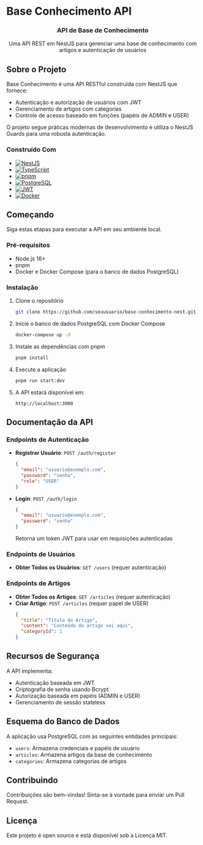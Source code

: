 # Base Conhecimento API

<div align="center">
  <h3 align="center">API de Base de Conhecimento</h3>

  <p align="center">
    Uma API REST em NestJS para gerenciar uma base de conhecimento com artigos e autenticação de usuários
    <br />
  </p>
</div>

## Sobre o Projeto

Base Conhecimento é uma API RESTful construída com NestJS que fornece:

* Autenticação e autorização de usuários com JWT
* Gerenciamento de artigos com categorias
* Controle de acesso baseado em funções (papéis de ADMIN e USER)

O projeto segue práticas modernas de desenvolvimento e utiliza o NestJS Guards para uma robusta autenticação.

### Construído Com

* [![NestJS][NestJS]][NestJS-url]
* [![TypeScript][TypeScript]][TypeScript-url]
* [![pnpm][pnpm]][pnpm-url]
* [![PostgreSQL][PostgreSQL]][PostgreSQL-url]
* [![JWT][JWT]][JWT-url]
* [![Docker][Docker]][Docker-url]

## Começando

Siga estas etapas para executar a API em seu ambiente local.

### Pré-requisitos

* Node.js 16+
* pnpm
* Docker e Docker Compose (para o banco de dados PostgreSQL)

### Instalação

1. Clone o repositório
   ```sh
   git clone https://github.com/seuusuario/base-conhecimento-nest.git
   ```

2. Inicie o banco de dados PostgreSQL com Docker Compose
   ```sh
   docker-compose up -d
   ```

3. Instale as dependências com pnpm
   ```sh
   pnpm install
   ```

4. Execute a aplicação
   ```sh
   pnpm run start:dev
   ```
   
5. A API estará disponível em:
   ```
   http://localhost:3000
   ```

## Documentação da API

### Endpoints de Autenticação

* **Registrar Usuário**: `POST /auth/register`
  ```json
  {
    "email": "usuario@exemplo.com",
    "password": "senha",
    "role": "USER"
  }
  ```

* **Login**: `POST /auth/login`
  ```json
  {
    "email": "usuario@exemplo.com",
    "password": "senha"
  }
  ```
  Retorna um token JWT para usar em requisições autenticadas

### Endpoints de Usuários

* **Obter Todos os Usuários**: `GET /users` (requer autenticação)

### Endpoints de Artigos

* **Obter Todos os Artigos**: `GET /articles` (requer autenticação)
* **Criar Artigo**: `POST /articles` (requer papel de USER)
  ```json
  {
    "title": "Título do Artigo",
    "content": "Conteúdo do artigo vai aqui",
    "categoryId": 1
  }
  ```

## Recursos de Segurança

A API implementa:
- Autenticação baseada em JWT
- Criptografia de senha usando Bcrypt
- Autorização baseada em papéis (ADMIN e USER)
- Gerenciamento de sessão stateless

## Esquema do Banco de Dados

A aplicação usa PostgreSQL com as seguintes entidades principais:
- `users`: Armazena credenciais e papéis de usuário
- `articles`: Armazena artigos da base de conhecimento
- `categories`: Armazena categorias de artigos

## Contribuindo

Contribuições são bem-vindas! Sinta-se à vontade para enviar um Pull Request.

## Licença

Este projeto é open source e está disponível sob a Licença MIT.

<!-- MARKDOWN LINKS & IMAGES -->
[NestJS]: https://img.shields.io/badge/NestJS-E0234E?style=for-the-badge&logo=nestjs&logoColor=white
[NestJS-url]: https://nestjs.com/
[TypeScript]: https://img.shields.io/badge/TypeScript-3178C6?style=for-the-badge&logo=typescript&logoColor=white
[TypeScript-url]: https://www.typescriptlang.org/
[pnpm]: https://img.shields.io/badge/pnpm-F69220?style=for-the-badge&logo=pnpm&logoColor=white
[pnpm-url]: https://pnpm.io/
[PostgreSQL]: https://img.shields.io/badge/PostgreSQL-316192?style=for-the-badge&logo=postgresql&logoColor=white
[PostgreSQL-url]: https://www.postgresql.org/
[JWT]: https://img.shields.io/badge/JWT-000000?style=for-the-badge&logo=json-web-tokens&logoColor=white
[JWT-url]: https://jwt.io/
[Docker]: https://img.shields.io/badge/Docker-2496ED?style=for-the-badge&logo=docker&logoColor=white
[Docker-url]: https://www.docker.com/
